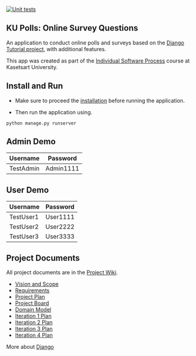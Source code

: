[![Unit tests](https://github.com/oaoak/ku-polls/actions/workflows/ku-polls-test.yml/badge.svg)](https://github.com/oaoak/ku-polls/actions/workflows/ku-polls-test.yml)

## KU Polls: Online Survey Questions 

An application to conduct online polls and surveys based
on the [Django Tutorial project](https://docs.djangoproject.com/en/4.1/intro/tutorial01/), with
additional features.

This app was created as part of the [Individual Software Process](
https://cpske.github.io/ISP) course at Kasetsart University.

## Install and Run

- Make sure to proceed the [installation](https://github.com/oaoak/ku-polls/blob/iteration4/Installation.md) before running the application.

- Then run the application using.

```
python manage.py runserver
```

## Admin Demo

| Username  | Password        |
|-----------|-----------------|
|   TestAdmin  |   Admin1111    |

## User Demo

| Username  | Password        |
|-----------|-----------------|
|   TestUser1   | User1111 |
|   TestUser2   | User2222 |
|   TestUser3  |  User3333  |

## Project Documents

All project documents are in the [Project Wiki](../../wiki/Home).

- [Vision and Scope](https://github.com/oaoak/ku-polls/wiki/Vision-and-Scope)
- [Requirements](https://github.com/oaoak/ku-polls/wiki/Requirements)
- [Project Plan](https://github.com/oaoak/ku-polls/wiki/Project-Plan)
- [Project Board](https://github.com/users/oaoak/projects/3)
- [Domain Model](https://github.com/oaoak/ku-polls/wiki/Domain-Model)
- [Iteration 1 Plan](https://github.com/oaoak/ku-polls/wiki/Iteration-1-Plan)
- [Iteration 2 Plan](https://github.com/oaoak/ku-polls/wiki/Iteration-2-Plan)
- [Iteration 3 Plan](https://github.com/oaoak/ku-polls/wiki/Iteration-3-Plan)
- [Iteration 4 Plan](https://github.com/oaoak/ku-polls/wiki/Iteration-4-Plan)

More about [Django](https://www.w3schools.com/django/)
